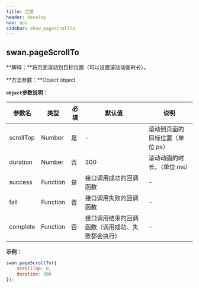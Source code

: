 ```yaml
---
title: 位置
header: develop
nav: api
sidebar: show_pagescrollto
---
```


## swan.pageScrollTo


**解释：**将页面滚动到目标位置（可以设置滚动动画时长）。

**方法参数：**Object object

**`object`参数说明：**

|参数名 |类型  |必填 | 默认值 |说明|
|---- | ---- | ---- | ----|----|
|scrollTop |Number | 是|  - | 滚动到页面的目标位置（单位 px） |
|duration |Number | 否| 300 | 滚动动画的时长，（单位 ms） |
|success |Function  |  是 | 接口调用成功的回调函数 |-|
|fail  |  Function |   否  | 接口调用失败的回调函数|-|
|complete   | Function  |  否 |  接口调用结束的回调函数（调用成功、失败都会执行）|-|

**示例：**

```js
swan.pageScrollTo({
    scrollTop: 0,
    duration: 300
});
```
<!-- #### 错误码

**Andriod**

|错误码|说明|
|--|--|
|202|解析失败，请检查参数是否正确。|
|1001|执行失败|

**iOS**

|错误码|说明|
|--|--|
|202|解析失败，请检查参数是否正确。| -->